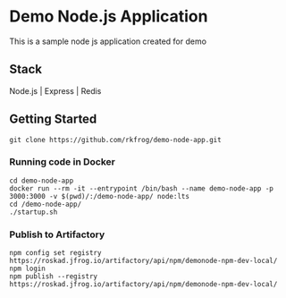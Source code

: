 # Demo Node.js Application

This is a sample node js application created for demo

## Stack

Node.js | Express | Redis 

## Getting Started
```
git clone https://github.com/rkfrog/demo-node-app.git
```

### Running code in Docker
```
cd demo-node-app
docker run --rm -it --entrypoint /bin/bash --name demo-node-app -p 3000:3000 -v $(pwd)/:/demo-node-app/ node:lts
cd /demo-node-app/
./startup.sh
```

###  Publish to Artifactory
```
npm config set registry https://roskad.jfrog.io/artifactory/api/npm/demonode-npm-dev-local/
npm login
npm publish --registry https://roskad.jfrog.io/artifactory/api/npm/demonode-npm-dev-local/
```